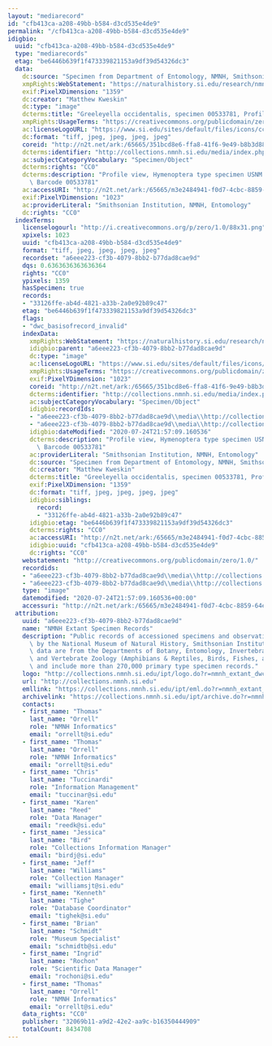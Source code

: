 ```yaml
---
layout: "mediarecord"
id: "cfb413ca-a208-49bb-b584-d3cd535e4de9"
permalink: "/cfb413ca-a208-49bb-b584-d3cd535e4de9"
idigbio:
  uuid: "cfb413ca-a208-49bb-b584-d3cd535e4de9"
  type: "mediarecords"
  etag: "be6446b639f1f473339821153a9df39d54326dc3"
  data:
    dc:source: "Specimen from Department of Entomology, NMNH, Smithsonian"
    xmpRights:WebStatement: "https://naturalhistory.si.edu/research/nmnh-collections/museum-collections-policies"
    exif:PixelXDimension: "1359"
    dc:creator: "Matthew Kweskin"
    dc:type: "image"
    dcterms:title: "Greeleyella occidentalis, specimen 00533781, Profile"
    xmpRights:UsageTerms: "https://creativecommons.org/publicdomain/zero/1.0/"
    ac:licenseLogoURL: "https://www.si.edu/sites/default/files/icons/cc0.svg"
    dc:format: "tiff, jpeg, jpeg, jpeg, jpeg"
    coreid: "http://n2t.net/ark:/65665/351bcd8e6-ffa8-41f6-9e49-b8b3d88240c5"
    dcterms:identifier: "http://collections.nmnh.si.edu/media/index.php?irn=9117941"
    ac:subjectCategoryVocabulary: "Specimen/Object"
    dcterms:rights: "CC0"
    dcterms:description: "Profile view, Hymenoptera type specimen USNM Number 20620,\
      \ Barcode 00533781"
    ac:accessURI: "http://n2t.net/ark:/65665/m3e2484941-f0d7-4cbc-8859-64eabd9bf79c"
    exif:PixelYDimension: "1023"
    ac:providerLiteral: "Smithsonian Institution, NMNH, Entomology"
    dc:rights: "CC0"
  indexTerms:
    licenselogourl: "http://i.creativecommons.org/p/zero/1.0/88x31.png"
    xpixels: 1023
    uuid: "cfb413ca-a208-49bb-b584-d3cd535e4de9"
    format: "tiff, jpeg, jpeg, jpeg, jpeg"
    recordset: "a6eee223-cf3b-4079-8bb2-b77dad8cae9d"
    dqs: 0.6363636363636364
    rights: "CC0"
    ypixels: 1359
    hasSpecimen: true
    records:
    - "33126ffe-ab4d-4821-a33b-2a0e92b89c47"
    etag: "be6446b639f1f473339821153a9df39d54326dc3"
    flags:
    - "dwc_basisofrecord_invalid"
    indexData:
      xmpRights:WebStatement: "https://naturalhistory.si.edu/research/nmnh-collections/museum-collections-policies"
      idigbio:parent: "a6eee223-cf3b-4079-8bb2-b77dad8cae9d"
      dc:type: "image"
      ac:licenseLogoURL: "https://www.si.edu/sites/default/files/icons/cc0.svg"
      xmpRights:UsageTerms: "https://creativecommons.org/publicdomain/zero/1.0/"
      exif:PixelYDimension: "1023"
      coreid: "http://n2t.net/ark:/65665/351bcd8e6-ffa8-41f6-9e49-b8b3d88240c5"
      dcterms:identifier: "http://collections.nmnh.si.edu/media/index.php?irn=9117941"
      ac:subjectCategoryVocabulary: "Specimen/Object"
      idigbio:recordIds:
      - "a6eee223-cf3b-4079-8bb2-b77dad8cae9d\\media\\http://collections.mnh.si.edu/media/index.php?irn=9117941"
      - "a6eee223-cf3b-4079-8bb2-b77dad8cae9d\\media\\http://collections.nmnh.si.edu/media/index.php?irn=9117941"
      idigbio:dateModified: "2020-07-24T21:57:09.160536"
      dcterms:description: "Profile view, Hymenoptera type specimen USNM Number 20620,\
        \ Barcode 00533781"
      ac:providerLiteral: "Smithsonian Institution, NMNH, Entomology"
      dc:source: "Specimen from Department of Entomology, NMNH, Smithsonian"
      dc:creator: "Matthew Kweskin"
      dcterms:title: "Greeleyella occidentalis, specimen 00533781, Profile"
      exif:PixelXDimension: "1359"
      dc:format: "tiff, jpeg, jpeg, jpeg, jpeg"
      idigbio:siblings:
        record:
        - "33126ffe-ab4d-4821-a33b-2a0e92b89c47"
      idigbio:etag: "be6446b639f1f473339821153a9df39d54326dc3"
      dcterms:rights: "CC0"
      ac:accessURI: "http://n2t.net/ark:/65665/m3e2484941-f0d7-4cbc-8859-64eabd9bf79c"
      idigbio:uuid: "cfb413ca-a208-49bb-b584-d3cd535e4de9"
      dc:rights: "CC0"
    webstatement: "http://creativecommons.org/publicdomain/zero/1.0/"
    recordids:
    - "a6eee223-cf3b-4079-8bb2-b77dad8cae9d\\media\\http://collections.mnh.si.edu/media/index.php?irn=9117941"
    - "a6eee223-cf3b-4079-8bb2-b77dad8cae9d\\media\\http://collections.nmnh.si.edu/media/index.php?irn=9117941"
    type: "image"
    datemodified: "2020-07-24T21:57:09.160536+00:00"
    accessuri: "http://n2t.net/ark:/65665/m3e2484941-f0d7-4cbc-8859-64eabd9bf79c"
  attribution:
    uuid: "a6eee223-cf3b-4079-8bb2-b77dad8cae9d"
    name: "NMNH Extant Specimen Records"
    description: "Public records of accessioned specimens and observations curated\
      \ by the National Museum of Natural History, Smithsonian Institution. These\
      \ data are from the Departments of Botany, Entomology, Invertebrate Zoology\
      \ and Vertebrate Zoology (Amphibians & Reptiles, Birds, Fishes, and Mammals)\
      \ and include more than 270,000 primary type specimen records."
    logo: "http://collections.nmnh.si.edu/ipt/logo.do?r=nmnh_extant_dwc-a"
    url: "http://collections.nmnh.si.edu"
    emllink: "https://collections.nmnh.si.edu/ipt/eml.do?r=nmnh_extant_dwc-a"
    archivelink: "https://collections.nmnh.si.edu/ipt/archive.do?r=nmnh_extant_dwc-a"
    contacts:
    - first_name: "Thomas"
      last_name: "Orrell"
      role: "NMNH Informatics"
      email: "orrellt@si.edu"
    - first_name: "Thomas"
      last_name: "Orrell"
      role: "NMNH Informatics"
      email: "orrellt@si.edu"
    - first_name: "Chris"
      last_name: "Tuccinardi"
      role: "Information Management"
      email: "tuccinar@si.edu"
    - first_name: "Karen"
      last_name: "Reed"
      role: "Data Manager"
      email: "reedk@si.edu"
    - first_name: "Jessica"
      last_name: "Bird"
      role: "Collections Information Manager"
      email: "birdj@si.edu"
    - first_name: "Jeff"
      last_name: "Williams"
      role: "Collection Manager"
      email: "williamsjt@si.edu"
    - first_name: "Kenneth"
      last_name: "Tighe"
      role: "Database Coordinator"
      email: "tighek@si.edu"
    - first_name: "Brian"
      last_name: "Schmidt"
      role: "Museum Specialist"
      email: "schmidtb@si.edu"
    - first_name: "Ingrid"
      last_name: "Rochon"
      role: "Scientific Data Manager"
      email: "rochoni@si.edu"
    - first_name: "Thomas"
      last_name: "Orrell"
      role: "NMNH Informatics"
      email: "orrellt@si.edu"
    data_rights: "CC0"
    publisher: "32069b11-a9d2-42e2-aa9c-b16350444909"
    totalCount: 8434708
---
```

